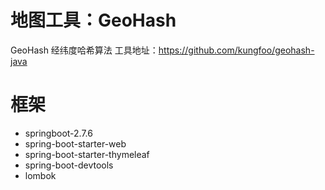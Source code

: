 # 地图工具：GeoHash

GeoHash 经纬度哈希算法
工具地址：https://github.com/kungfoo/geohash-java

# 框架

- springboot-2.7.6
- spring-boot-starter-web
- spring-boot-starter-thymeleaf
- spring-boot-devtools
- lombok